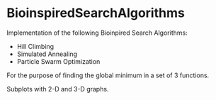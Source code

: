 # BioinspiredSearchAlgorithms

Implementation of the following Bioinpired Search Algorithms:

* Hill Climbing
* Simulated Annealing
* Particle Swarm Optimization

For the purpose of finding the global minimum in a set of 3 functions.

Subplots with 2-D and 3-D graphs.
